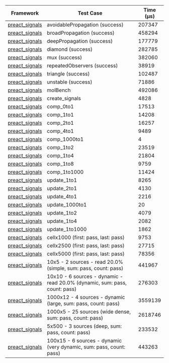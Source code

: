 | Framework | Test Case | Time (μs) |
| --- | --- | --- |
| [preact_signals](https://pub.dev/packages/preact_signals) | avoidablePropagation (success) | 207347 |
| [preact_signals](https://pub.dev/packages/preact_signals) | broadPropagation (success) | 458294 |
| [preact_signals](https://pub.dev/packages/preact_signals) | deepPropagation (success) | 177779 |
| [preact_signals](https://pub.dev/packages/preact_signals) | diamond (success) | 282785 |
| [preact_signals](https://pub.dev/packages/preact_signals) | mux (success) | 382060 |
| [preact_signals](https://pub.dev/packages/preact_signals) | repeatedObservers (success) | 38919 |
| [preact_signals](https://pub.dev/packages/preact_signals) | triangle (success) | 102487 |
| [preact_signals](https://pub.dev/packages/preact_signals) | unstable (success) | 71886 |
| [preact_signals](https://pub.dev/packages/preact_signals) | molBench | 492086 |
| [preact_signals](https://pub.dev/packages/preact_signals) | create_signals | 4828 |
| [preact_signals](https://pub.dev/packages/preact_signals) | comp_0to1 | 17513 |
| [preact_signals](https://pub.dev/packages/preact_signals) | comp_1to1 | 14208 |
| [preact_signals](https://pub.dev/packages/preact_signals) | comp_2to1 | 16257 |
| [preact_signals](https://pub.dev/packages/preact_signals) | comp_4to1 | 9489 |
| [preact_signals](https://pub.dev/packages/preact_signals) | comp_1000to1 | 4 |
| [preact_signals](https://pub.dev/packages/preact_signals) | comp_1to2 | 23519 |
| [preact_signals](https://pub.dev/packages/preact_signals) | comp_1to4 | 21804 |
| [preact_signals](https://pub.dev/packages/preact_signals) | comp_1to8 | 9759 |
| [preact_signals](https://pub.dev/packages/preact_signals) | comp_1to1000 | 11424 |
| [preact_signals](https://pub.dev/packages/preact_signals) | update_1to1 | 8265 |
| [preact_signals](https://pub.dev/packages/preact_signals) | update_2to1 | 4130 |
| [preact_signals](https://pub.dev/packages/preact_signals) | update_4to1 | 2216 |
| [preact_signals](https://pub.dev/packages/preact_signals) | update_1000to1 | 20 |
| [preact_signals](https://pub.dev/packages/preact_signals) | update_1to2 | 4079 |
| [preact_signals](https://pub.dev/packages/preact_signals) | update_1to4 | 2082 |
| [preact_signals](https://pub.dev/packages/preact_signals) | update_1to1000 | 1862 |
| [preact_signals](https://pub.dev/packages/preact_signals) | cellx1000 (first: pass, last: pass) | 9753 |
| [preact_signals](https://pub.dev/packages/preact_signals) | cellx2500 (first: pass, last: pass) | 27715 |
| [preact_signals](https://pub.dev/packages/preact_signals) | cellx5000 (first: pass, last: pass) | 78356 |
| [preact_signals](https://pub.dev/packages/preact_signals) | 10x5 - 2 sources - read 20.0% (simple, sum: pass, count: pass) | 441967 |
| [preact_signals](https://pub.dev/packages/preact_signals) | 10x10 - 6 sources - dynamic - read 20.0% (dynamic, sum: pass, count: pass) | 276303 |
| [preact_signals](https://pub.dev/packages/preact_signals) | 1000x12 - 4 sources - dynamic (large, sum: pass, count: pass) | 3559139 |
| [preact_signals](https://pub.dev/packages/preact_signals) | 1000x5 - 25 sources (wide dense, sum: pass, count: pass) | 2618746 |
| [preact_signals](https://pub.dev/packages/preact_signals) | 5x500 - 3 sources (deep, sum: pass, count: pass) | 233532 |
| [preact_signals](https://pub.dev/packages/preact_signals) | 100x15 - 6 sources - dynamic (very dynamic, sum: pass, count: pass) | 443263 |
